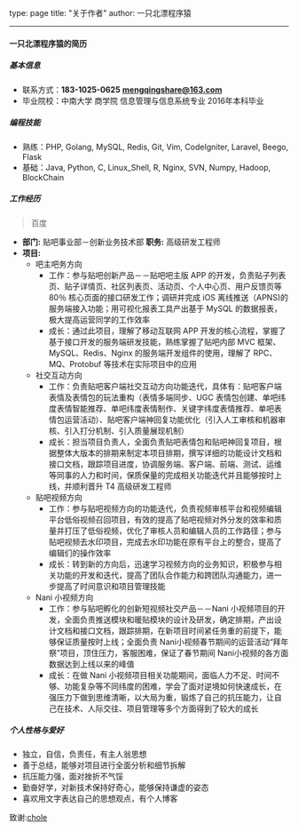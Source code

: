 type: page
title: "关于作者"
author: 一只北漂程序猿

---



#### 一只北漂程序猿的简历
##### 基本信息
- 联系方式：**183-1025-0625**  **mengqingshare@163.com**
- 毕业院校：中南大学 商学院 信息管理与信息系统专业  2016年本科毕业

##### 编程技能
- 熟练：PHP, Golang, MySQL, Redis, Git, Vim, CodeIgniter, Laravel, Beego, Flask
- 基础：Java, Python, C, Linux_Shell, R, Nginx, SVN, Numpy, Hadoop, BlockChain

##### 工作经历
> 百度

- **部门:** 贴吧事业部－创新业务技术部  **职务:** 高级研发工程师
- **项目:**
	- 吧主吧务方向
		- 工作：参与贴吧创新产品－－贴吧吧主版 APP 的开发，负责贴子列表页、贴子详情页、社区列表页、活动页、个人中心页、用户反馈页等 80％ 核心页面的接口研发工作；调研并完成 iOS 离线推送（APNS)的服务端接入功能；用可视化报表工具产出基于 MySQL 的数据报表，极大提高运营同学的工作效率
		- 成长：通过此项目，理解了移动互联网 APP 开发的核心流程，掌握了基于接口开发的服务端研发技能，熟练掌握了贴吧内部 MVC 框架、MySQL、Redis、Nginx 的服务端开发组件的使用，理解了 RPC、MQ、Protobuf 等技术在实际项目中的应用
	- 社交互动方向
		- 工作：负责贴吧客户端社交互动方向功能迭代，具体有：贴吧客户端表情及表情包的玩法重构（表情多端同步、UGC 表情包创建、单吧纬度表情智能推荐、单吧纬度表情制作、关键字纬度表情推荐、单吧表情包运营活动）、贴吧客户端神回复功能优化（引入人工审核和机器审核、引入打分机制、引入质量展现机制）
		- 成长：担当项目负责人，全面负责贴吧表情包和贴吧神回复项目，根据整体大版本的排期来制定本项目排期，撰写详细的功能设计文档和接口文档，跟踪项目进度，协调服务端、客户端、前端、测试、运维等同事的人力和时间，保质保量的完成相关功能迭代并且能够按时上线，并顺利晋升 T4 高级研发工程师
	- 贴吧视频方向	
		- 工作：参与贴吧视频方向的功能迭代，负责视频审核平台和视频编辑平台低俗视频召回项目，有效的提高了贴吧视频对外分发的效率和质量并打压了低俗视频，优化了审核人员和编辑人员的工作路径；参与贴吧视频去水印项目，完成去水印功能在原有平台上的整合，提高了编辑们的操作效率
		- 成长：转到新的方向后，迅速学习视频方向的业务知识，积极参与相关功能的开发和迭代，提高了团队合作能力和跨团队沟通能力，进一步提高了时间意识和项目管理技能
	- Nani 小视频方向
		- 工作：参与贴吧孵化的创新短视频社交产品－－Nani 小视频项目的开发，全面负责推送模块和暖贴模块的设计及研发，确定排期，产出设计文档和接口文档，跟踪排期，在新项目时间紧任务重的前提下，能够保证质量按时上线；全面负责 Nani小视频春节期间的运营活动“拜年祭”项目，顶住压力，客服困难，保证了春节期间 Nani小视频的各方面数据达到上线以来的峰值
		- 成长：在做 Nani 小视频项目相关功能期间，面临人力不足、时间不够、功能复杂等不同纬度的困难，学会了面对逆境如何快速成长，在强压力下做到思维清晰，以大局为重，锻炼了自己的抗压能力，让自己在技术、人际交往、项目管理等多个方面得到了较大的成长

##### 个人性格与爱好
- 独立，自信，负责任，有主人翁思想
- 善于总结，能够对项目进行全面分析和细节拆解
- 抗压能力强，面对挫折不气馁
- 勤奋好学，对新技术保持好奇心，能够保持谦虚的姿态
- 喜欢用文字表达自己的思想观点，有个人博客




致谢:[chole](http://www.chole.io/)


